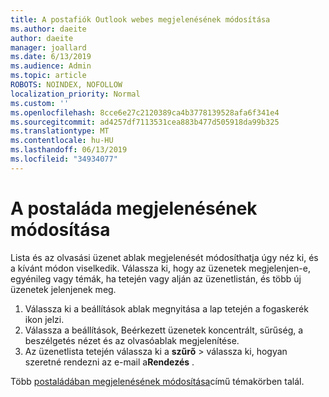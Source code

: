 ```yaml
---
title: A postafiók Outlook webes megjelenésének módosítása
ms.author: daeite
author: daeite
manager: joallard
ms.date: 6/13/2019
ms.audience: Admin
ms.topic: article
ROBOTS: NOINDEX, NOFOLLOW
localization_priority: Normal
ms.custom: ''
ms.openlocfilehash: 8cce6e27c2120389ca4b3778139528afa6f341e4
ms.sourcegitcommit: ad4257df7113531cea883b477d505918da99b325
ms.translationtype: MT
ms.contentlocale: hu-HU
ms.lasthandoff: 06/13/2019
ms.locfileid: "34934077"
---
```

# <a name="change-the-look-of-your-mailbox"></a>A postaláda megjelenésének módosítása

Lista és az olvasási üzenet ablak megjelenését módosíthatja úgy néz ki, és a kívánt módon viselkedik. Válassza ki, hogy az üzenetek megjelenjen-e, egyénileg vagy témák, ha tetején vagy alján az üzenetlistán, és több új üzenetek jelenjenek meg.

1. Válassza ki a beállítások ablak megnyitása a lap tetején a fogaskerék ikon jelzi.
1. Válassza a beállítások, Beérkezett üzenetek koncentrált, sűrűség, a beszélgetés nézet és az olvasóablak megjelenítése.
1. Az üzenetlista tetején válassza ki a **szűrő** > válassza ki, hogyan szeretné rendezni az e-mail a**Rendezés** .

Több [postaládában megjelenésének módosítása](https://support.office.com/article/b41c2ecb-f23c-42b3-b7f8-659646d5e58c)című témakörben talál.